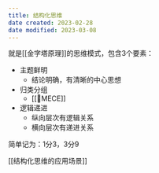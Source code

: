 ```yaml
---
title: 结构化思维
date created: 2023-02-28
date modified: 2023-03-08
---
```


就是[[金字塔原理]]的思维模式，包含3个要素：

- 主题鲜明
	- 结论明确，有清晰的中心思想
- 归类分组
	- [[🔡MECE]]
- 逻辑递进
	- 纵向层次有逻辑关系
	- 横向层次有递进关系

简单记为：1分3，3分9

[[结构化思维的应用场景]]
